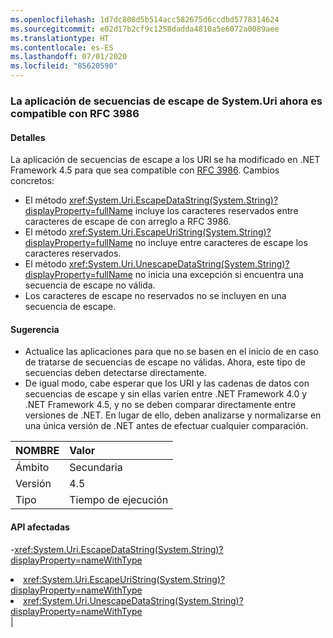 ```yaml
---
ms.openlocfilehash: 1d7dc808d5b514acc582675d6ccdbd5778314624
ms.sourcegitcommit: e02d17b2cf9c1258dadda4810a5e6072a0089aee
ms.translationtype: HT
ms.contentlocale: es-ES
ms.lasthandoff: 07/01/2020
ms.locfileid: "85620590"
---
```

### <a name="systemuri-escaping-now-supports-rfc-3986"></a>La aplicación de secuencias de escape de System.Uri ahora es compatible con RFC 3986

#### <a name="details"></a>Detalles

La aplicación de secuencias de escape a los URI se ha modificado en .NET Framework 4.5 para que sea compatible con [RFC 3986](https://tools.ietf.org/html/rfc3986). Cambios concretos:<ul><li>El método <xref:System.Uri.EscapeDataString(System.String)?displayProperty=fullName> incluye los caracteres reservados entre caracteres de escape de con arreglo a RFC 3986.</li><li>El método <xref:System.Uri.EscapeUriString(System.String)?displayProperty=fullName> no incluye entre caracteres de escape los caracteres reservados.</li><li>El método <xref:System.Uri.UnescapeDataString(System.String)?displayProperty=fullName> no inicia una excepción si encuentra una secuencia de escape no válida.</li><li>Los caracteres de escape no reservados no se incluyen en una secuencia de escape.</li></ul>

#### <a name="suggestion"></a>Sugerencia

<ul><li>Actualice las aplicaciones para que no se basen en el inicio de <xref:System.Uri.UnescapeDataString(System.String)?displayProperty=fullName> en caso de tratarse de secuencias de escape no válidas. Ahora, este tipo de secuencias deben detectarse directamente.</li><li>De igual modo, cabe esperar que los URI y las cadenas de datos con secuencias de escape y sin ellas varíen entre .NET Framework 4.0 y .NET Framework 4.5, y no se deben comparar directamente entre versiones de .NET. En lugar de ello, deben analizarse y normalizarse en una única versión de .NET antes de efectuar cualquier comparación.</li></ul>

| NOMBRE    | Valor       |
|:--------|:------------|
| Ámbito   |Secundaria|
|Versión|4.5|
|Tipo|Tiempo de ejecución

#### <a name="affected-apis"></a>API afectadas

-<xref:System.Uri.EscapeDataString(System.String)?displayProperty=nameWithType></li><li><xref:System.Uri.EscapeUriString(System.String)?displayProperty=nameWithType></li><li><xref:System.Uri.UnescapeDataString(System.String)?displayProperty=nameWithType></li></ul>|
